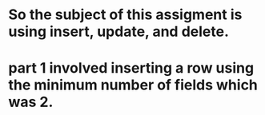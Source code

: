 # So the subject of this assigment is using insert, update, and delete.
# part 1 involved inserting a row using the minimum number of fields which was 2.
